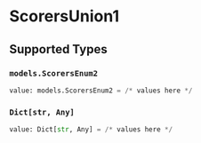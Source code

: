 # ScorersUnion1


## Supported Types

### `models.ScorersEnum2`

```python
value: models.ScorersEnum2 = /* values here */
```

### `Dict[str, Any]`

```python
value: Dict[str, Any] = /* values here */
```

